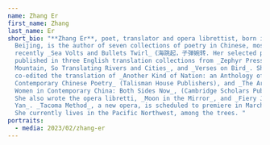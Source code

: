 ```yaml
---
name: Zhang Er
first_name: Zhang
last_name: Er
short_bio: "**Zhang Er**, poet, translator and opera librettist, born in
  Beijing, is the author of seven collections of poetry in Chinese, most
  recently _Sea Volts and Bullets Twirl_《海跳起，子弹婉转. Her selected poems were
  published in three English translation collections from _Zephyr Press, First
  Mountain, So Translating Rivers and Cities_, and _Verses on Bird_. She
  co-edited the translation of _Another Kind of Nation: an Anthology of
  Contemporary Chinese Poetry_ (Talisman House Publishers), and _The Art of
  Women in Contemporary China: Both Sides Now_, (Cambridge Scholars Publisher).
  She also wrote the opera libretti, _Moon in the Mirror_, and _Fiery Jade: Cai
  Yan_. _Tacoma Method_, a new opera, is scheduled to premiere in March 2023.
  She currently lives in the Pacific Northwest, among the trees. "
portraits:
  - media: 2023/02/zhang-er
---
```

